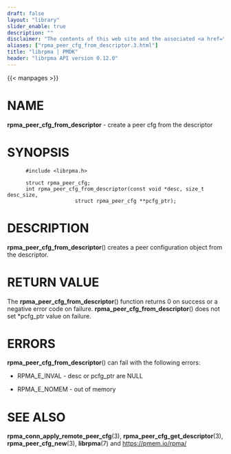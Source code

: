 ```yaml
---
draft: false
layout: "library"
slider_enable: true
description: ""
disclaimer: "The contents of this web site and the associated <a href=\"https://github.com/pmem\">GitHub repositories</a> are BSD-licensed open source."
aliases: ["rpma_peer_cfg_from_descriptor.3.html"]
title: "librpma | PMDK"
header: "librpma API version 0.12.0"
---
```

{{< manpages >}}

[comment]: <> (SPDX-License-Identifier: BSD-3-Clause)
[comment]: <> (Copyright 2020-2022, Intel Corporation)

NAME
====

**rpma\_peer\_cfg\_from\_descriptor** - create a peer cfg from the
descriptor

SYNOPSIS
========

          #include <librpma.h>

          struct rpma_peer_cfg;
          int rpma_peer_cfg_from_descriptor(const void *desc, size_t desc_size,
                          struct rpma_peer_cfg **pcfg_ptr);

DESCRIPTION
===========

**rpma\_peer\_cfg\_from\_descriptor**() creates a peer configuration
object from the descriptor.

RETURN VALUE
============

The **rpma\_peer\_cfg\_from\_descriptor**() function returns 0 on
success or a negative error code on failure.
**rpma\_peer\_cfg\_from\_descriptor**() does not set \*pcfg\_ptr value
on failure.

ERRORS
======

**rpma\_peer\_cfg\_from\_descriptor**() can fail with the following
errors:

-   RPMA\_E\_INVAL - desc or pcfg\_ptr are NULL

-   RPMA\_E\_NOMEM - out of memory

SEE ALSO
========

**rpma\_conn\_apply\_remote\_peer\_cfg**(3),
**rpma\_peer\_cfg\_get\_descriptor**(3), **rpma\_peer\_cfg\_new**(3),
**librpma**(7) and https://pmem.io/rpma/
